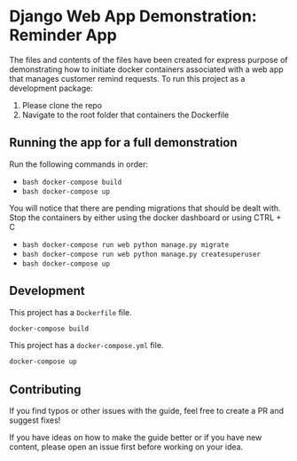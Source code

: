 # Django Web App Demonstration: Reminder App

The files and contents of the files have been created for express purpose of demonstrating how to initiate docker 
containers associated with a web app that manages customer remind requests.
To run this project as a development package:
1) Please clone the repo
2) Navigate to the root folder that containers the Dockerfile


## Running the app for a full demonstration

Run the following commands in order:
- ```bash docker-compose build ```
- ```bash docker-compose up ```

You will notice that there are pending migrations that should be dealt with.
Stop the containers by either using the docker dashboard or using CTRL + C

- ```bash docker-compose run web python manage.py migrate ```
- ```bash docker-compose run web python manage.py createsuperuser ```
- ```bash docker-compose up ```


## Development

This project has a `Dockerfile` file.

```bash
docker-compose build
```

This project has a `docker-compose.yml` file.

```bash
docker-compose up
```


## Contributing

If you find typos or other issues with the guide, feel free to create a PR and suggest fixes!

If you have ideas on how to make the guide better or if you have new content, please open an issue first 
before working on your idea.
